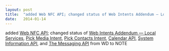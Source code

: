 ```yaml
---
layout: post
title:  "added Web NFC API; changed status of Web Intents Addendum — Local Services, Pick Media Intent, Pick Contacts Intent, Calendar API, System Information API, and The Messaging API from WD to NOTE"
date:   2014-01-14
---
```


added [Web NFC API](http://www.w3.org/TR/nfc/); changed status of [Web Intents Addendum — Local Services](http://www.w3.org/TR/webintents-local-services/), [Pick Media Intent](http://www.w3.org/TR/gallery/), [Pick Contacts Intent](http://www.w3.org/TR/contacts-api/), [Calendar API](http://www.w3.org/TR/calendar-api/), [System Information API](http://www.w3.org/TR/system-info-api/), and [The Messaging API](http://www.w3.org/TR/messaging-api/) from WD to NOTE

